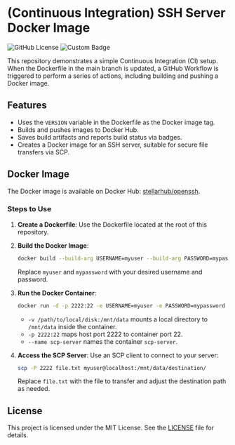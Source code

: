 # (Continuous Integration) SSH Server Docker Image
![GitHub License](https://img.shields.io/github/license/barrychum/docker-openssh) ![Custom Badge](https://img.shields.io/endpoint?url=https://gist.githubusercontent.com/barrychum/6210ce668e923bd7b478ff9f965debee/raw/8b83476d14cdb3e9c3c0c6e8d39623c4dbf888f7/docker-openssh-build-date-badge.json) 

This repository demonstrates a simple Continuous Integration (CI) setup. When the Dockerfile in the main branch is updated, a GitHub Workflow is triggered to perform a series of actions, including building and pushing a Docker image.

## Features
- Uses the `VERSION` variable in the Dockerfile as the Docker image tag.
- Builds and pushes images to Docker Hub.
- Saves build artifacts and reports build status via badges.
- Creates a Docker image for an SSH server, suitable for secure file transfers via SCP.

## Docker Image
The Docker image is available on Docker Hub: [stellarhub/openssh](https://hub.docker.com/r/stellarhub/openssh).

### Steps to Use
1. **Create a Dockerfile**:
   Use the Dockerfile located at the root of this repository.

2. **Build the Docker Image**:
   ```bash
   docker build --build-arg USERNAME=myuser --build-arg PASSWORD=mypassword -t my-scp-server .
   ```
   Replace `myuser` and `mypassword` with your desired username and password.

3. **Run the Docker Container**:
   ```bash
   docker run -d -p 2222:22 -e USERNAME=myuser -e PASSWORD=mypassword -v /$HOME/mnt:/mnt/data --name scp-server my-scp-server
   ```
   - `-v /path/to/local/disk:/mnt/data` mounts a local directory to `/mnt/data` inside the container.
   - `-p 2222:22` maps host port 2222 to container port 22.
   - `--name scp-server` names the container `scp-server`.

4. **Access the SCP Server**:
   Use an SCP client to connect to your server:
   ```bash
   scp -P 2222 file.txt myuser@localhost:/mnt/data/destination/
   ```
   Replace `file.txt` with the file to transfer and adjust the destination path as needed.

## License
This project is licensed under the MIT License. See the [LICENSE](LICENSE) file for details.

